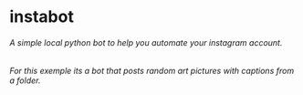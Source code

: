 # instabot
###### A simple local python bot to help you automate your instagram account.
###### For this exemple its a bot that posts random art pictures with captions from a folder.
